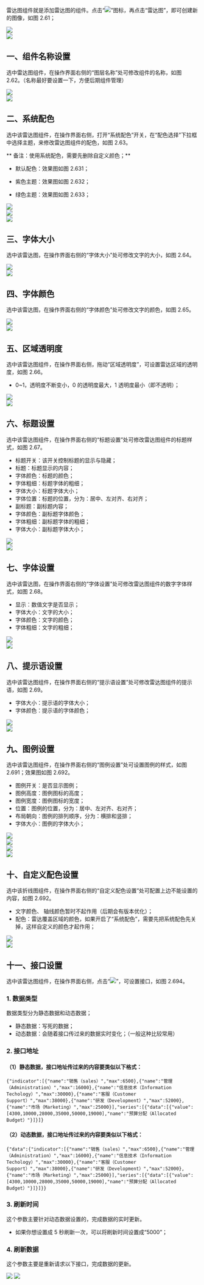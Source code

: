 雷达图组件就是添加雷达图的组件。点击“![](https://img.kancloud.cn/7e/94/7e943cbae6d2a0148ea1b1fe46f2a6ca_31x31.png)”图标，再点击“雷达图”，即可创建新的图像，如图 2.61；

![](https://img.kancloud.cn/27/3b/273b84df5dba2d99f394b37641741d0b_972x438.png)  
![](https://img.kancloud.cn/db/fb/dbfb33a725ba3598d2cf80d54d44e5d9_796x34.png)

## **一、组件名称设置**

选中雷达图组件，在操作界面右侧的“图层名称”处可修改组件的名称，如图 2.62。（名称最好要设置一下，方便后期组件管理）

![](https://img.kancloud.cn/66/fe/66fe827a05267563f1e6327de3621c9f_1068x644.png)  
![](https://img.kancloud.cn/08/c6/08c6ad045f0ad55563adf43db181192f_797x42.png)

## **二、系统配色**

选中该雷达图组件，在操作界面右侧，打开“系统配色”开关，在“配色选择”下拉框中选择主题，来修改雷达图组件的配色，如图 2.63。

\*\* 备注：使用系统配色，需要先删除自定义颜色；\*\*

- 默认配色：效果图如图 2.631；

- 紫色主题：效果图如图 2.632；

- 绿色主题：效果图如图 2.633；

![](https://img.kancloud.cn/e1/c1/e1c1f54b9b069f34d7409801d921761b_1057x683.png)  
![](https://img.kancloud.cn/2a/f4/2af4decc4d29451d05932c36f15f04f1_798x36.png)  
![](https://img.kancloud.cn/ce/3a/ce3a1fc7187b7d591ea507ebd07ccc92_971x276.png)

## **三、字体大小**

选中该雷达图，在操作界面右侧的“字体大小”处可修改文字的大小，如图 2.64。

![](https://img.kancloud.cn/62/14/62145ab4a234c0b4ea6d1e857c03997d_1059x471.png)  
![](https://img.kancloud.cn/d3/bf/d3bfd22e66c9cc198ba2ccdc3f43bdd0_795x44.png)

## **四、字体颜色**

选中该雷达图，在操作界面右侧的“字体颜色”处可修改文字的颜色，如图 2.65。

![](https://img.kancloud.cn/b9/48/b9480232c85c40d6118c16a01eec15a9_1059x457.png)  
![](https://img.kancloud.cn/6d/51/6d51ac481da1471ae4bf4d3bf4a64816_802x42.png)

## **五、区域透明度**

选中该雷达图组件，在操作界面右侧，拖动“区域透明度”，可设置雷达区域的透明度，如图 2.66。

- 0~1，透明度不断变小，0 的透明度最大，1 透明度最小（即不透明）；

![](https://img.kancloud.cn/60/63/60637335d0e065ace73aba5ba4bfe4d6_1062x680.png)  
![](https://img.kancloud.cn/86/8d/868de46be45cce1c7fbf75787ca28093_798x41.png)

## **六、标题设置**

选中该雷达图组件，在操作界面右侧的“标题设置”处可修改雷达图组件的标题样式，如图 2.67。

- 标题开关：该开关控制标题的显示与隐藏；
- 标题：标题显示的内容；
- 字体颜色：标题的颜色；
- 字体粗细：标题字体的粗细；
- 字体大小：标题字体大小；
- 字体位置：标题的位置，分为：居中、左对齐、右对齐；
- 副标题：副标题内容；
- 字体颜色：副标题字体颜色；
- 字体粗细：副标题字体的粗细；
- 字体大小：副标题字体大小；

![](https://img.kancloud.cn/86/eb/86eb7c41b9375bccf9530f7a32f1bf6f_1125x637.png)  
![](https://img.kancloud.cn/cd/ad/cdadf4772ecf45035c01b9d56ea7e802_799x45.png)

## **七、字体设置**

选中该雷达图，在操作界面右侧的“字体设置”处可修改雷达图组件的数字字体样式，如图 2.68。

- 显示：数值文字是否显示；
- 字体大小：文字的大小；
- 字体颜色：文字的颜色；
- 字体粗细：文字的粗细；

![](https://img.kancloud.cn/a2/ed/a2edc20959d94d7679bdcc5858bb9e88_1047x337.png)  
![](https://img.kancloud.cn/dd/a4/dda47682c1c7a33fed27910aedd5d31c_798x44.png)

## **八、提示语设置**

选中该雷达图组件，在操作界面右侧的“提示语设置”处可修改雷达图组件的提示语，如图 2.69。

- 字体大小：提示语的字体大小；
- 字体颜色：提示语的字体颜色；

![](https://img.kancloud.cn/80/61/80617519b13e9f31ee5579332c4beb2d_1044x360.png)  
![](https://img.kancloud.cn/96/d3/96d3a4d7bcab3c986029adf6a056a969_796x39.png)

## **九、图例设置**

选中该雷达图组件，在操作界面右侧的“图例设置”处可设置图例的样式，如图 2.691；效果图如图 2.692。

- 图例开关：是否显示图例；
- 图例高度：图例图标的高度；
- 图例宽度：图例图标的宽度；
- 位置：图例的位置，分为：居中、左对齐、右对齐；
- 布局朝向：图例的排列顺序，分为：横排和竖排；
- 字体大小：图例的字体大小；

![](https://img.kancloud.cn/a2/52/a25281a41aa7fcb880ab1be853d1c7ed_1064x444.png)  
![](https://img.kancloud.cn/2d/8d/2d8d5ae6186180f508a97bdb897579e7_801x40.png)  
![](https://img.kancloud.cn/48/6e/486eedcd2f39a051ae3485caa595c250_916x512.png)  
![](https://img.kancloud.cn/97/d3/97d3eb3026621080666d1f81e7473549_802x43.png)

## **十、自定义配色设置**

选中该折线图组件，在操作界面右侧的“自定义配色设置”处可配置上边不能设置的内容，如图 2.692。

- 文字颜色、 轴线颜色暂时不起作用（后期会有版本优化）；
- 配色：雷达覆盖区域的颜色，如果开启了“系统配色”，需要先把系统配色先关掉，这样自定义的颜色才起作用；

![](https://img.kancloud.cn/08/b0/08b05f12a1f2bf4053f8e01887c1aa99_1017x386.png)  
![](https://img.kancloud.cn/c7/92/c7920d5c6ac71d6aaf6d33825ef99dca_793x48.png)

## **十一、接口设置**

选中该雷达图组件，在操作界面右侧，点击“![](https://img.kancloud.cn/bd/5c/bd5c789b69043d88cc15dcb52598b435_388x57.png)”，可设置接口，如图 2.694。

### 1\. 数据类型

数据类型分为静态数据和动态数据；

- 静态数据：写死的数据；
- 动态数据：会随着接口传过来的数据实时变化；（一般这种比较常用）

### 2\. 接口地址

#### （1）静态数据，接口地址传过来的内容要类似以下格式：

```
{"indicator":[{"name":"销售（sales）","max":6500},{"name":"管理（Administration）","max":16000},{"name":"信息技术（Information Techology）","max":30000},{"name":"客服（Customer Support）","max":38000},{"name":"研发（Development）","max":52000},{"name":"市场（Marketing）","max":25000}],"series":[{"data":[{"value":[4300,10000,28000,35000,50000,19000],"name":"预算分配（Allocated Budget）"}]}]}

```

#### （2）动态数据，接口地址传过来的内容要类似以下格式：

```
{"data":{"indicator":[{"name":"销售（sales）","max":6500},{"name":"管理（Administration）","max":16000},{"name":"信息技术（Information Techology）","max":30000},{"name":"客服（Customer Support）","max":38000},{"name":"研发（Development）","max":52000},{"name":"市场（Marketing）","max":25000}],"series":[{"data":[{"value":[4300,10000,28000,35000,50000,19000],"name":"预算分配（Allocated Budget）"}]}]}}

```

### 3\. 刷新时间

这个参数主要针对动态数据设置的，完成数据的实时更新。

- 如果你想设置成 5 秒刷新一次，可以将刷新时间设置成“5000”；

### 4\. 刷新数据

这个参数主要是重新请求以下接口，完成数据的更新。

![](images/screenshot_1622422712899.png)
![](https://img.kancloud.cn/03/6a/036a938001ecb31067a60c0469ad8c72_801x35.png)
